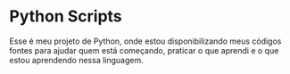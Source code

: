 # Python Scripts
Esse é meu projeto de Python, onde estou disponibilizando meus códigos fontes para ajudar quem está começando, praticar o que aprendi e o que estou aprendendo nessa linguagem.

